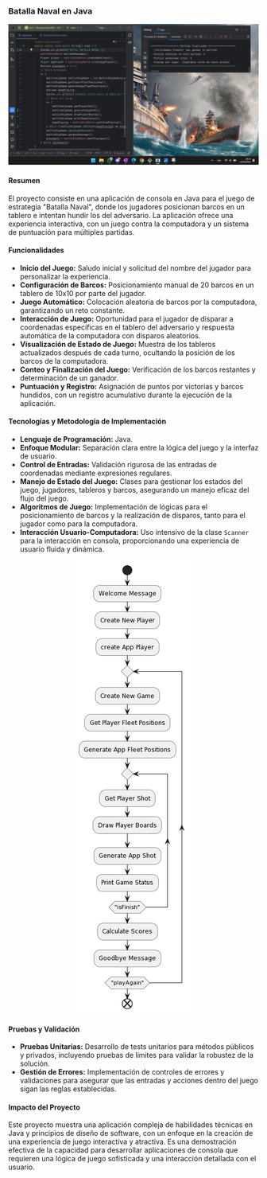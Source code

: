 ### Batalla Naval en Java

<p align="center">
  <img src="docs/_images/Batalla naval - Foto proyecto 1.png"/>
</p>

#### Resumen
El proyecto consiste en una aplicación de consola en Java para el juego de estrategia "Batalla Naval", donde los jugadores posicionan barcos en un tablero e intentan hundir los del adversario. La aplicación ofrece una experiencia interactiva, con un juego contra la computadora y un sistema de puntuación para múltiples partidas.

#### Funcionalidades
- **Inicio del Juego:** Saludo inicial y solicitud del nombre del jugador para personalizar la experiencia.
- **Configuración de Barcos:** Posicionamiento manual de 20 barcos en un tablero de 10x10 por parte del jugador.
- **Juego Automático:** Colocación aleatoria de barcos por la computadora, garantizando un reto constante.
- **Interacción de Juego:** Oportunidad para el jugador de disparar a coordenadas específicas en el tablero del adversario y respuesta automática de la computadora con disparos aleatorios.
- **Visualización de Estado de Juego:** Muestra de los tableros actualizados después de cada turno, ocultando la posición de los barcos de la computadora.
- **Conteo y Finalización del Juego:** Verificación de los barcos restantes y determinación de un ganador.
- **Puntuación y Registro:** Asignación de puntos por victorias y barcos hundidos, con un registro acumulativo durante la ejecución de la aplicación.

#### Tecnologías y Metodología de Implementación
- **Lenguaje de Programación:** Java.
- **Enfoque Modular:** Separación clara entre la lógica del juego y la interfaz de usuario.
- **Control de Entradas:** Validación rigurosa de las entradas de coordenadas mediante expresiones regulares.
- **Manejo de Estado del Juego:** Clases para gestionar los estados del juego, jugadores, tableros y barcos, asegurando un manejo eficaz del flujo del juego.
- **Algoritmos de Juego:** Implementación de lógicas para el posicionamiento de barcos y la realización de disparos, tanto para el jugador como para la computadora.
- **Interacción Usuario-Computadora:** Uso intensivo de la clase `Scanner` para la interacción en consola, proporcionando una experiencia de usuario fluida y dinámica.

<p align="center">
  <img src="./docs/_images/img_1.png" alt="DIAGRAMA"/>
</p>

#### Pruebas y Validación
- **Pruebas Unitarias:** Desarrollo de tests unitarios para métodos públicos y privados, incluyendo pruebas de límites para validar la robustez de la solución.
- **Gestión de Errores:** Implementación de controles de errores y validaciones para asegurar que las entradas y acciones dentro del juego sigan las reglas establecidas.

#### Impacto del Proyecto
Este proyecto muestra una aplicación compleja de habilidades técnicas en Java y principios de diseño de software, con un enfoque en la creación de una experiencia de juego interactiva y atractiva. Es una demostración efectiva de la capacidad para desarrollar aplicaciones de consola que requieren una lógica de juego sofisticada y una interacción detallada con el usuario.

